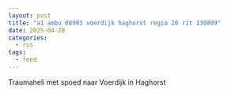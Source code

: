 ```yaml
---
layout: post
title: "a1 ambu 08993 voerdijk haghorst regio 20 rit 130809"
date: 2025-04-28
categories: 
  - rss
tags: 
  - feed
---
```


Traumaheli met spoed naar Voerdijk in Haghorst
